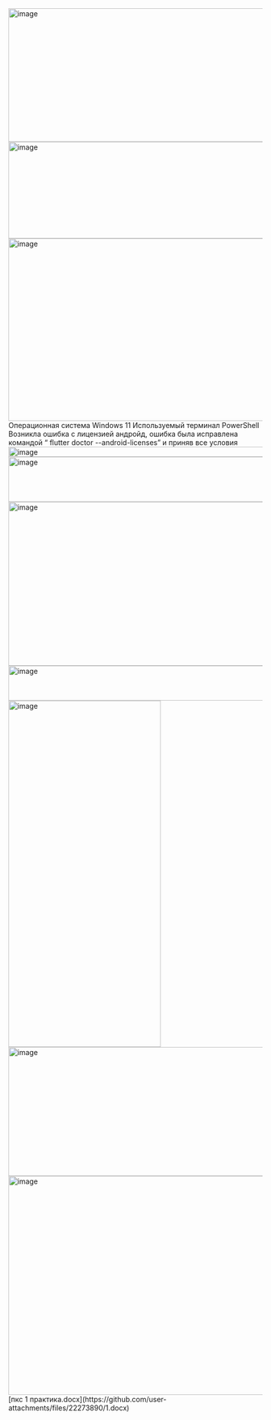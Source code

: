 <img width="974" height="264" alt="image" src="https://github.com/user-attachments/assets/52296b06-e7b4-4306-9d17-752587fbce2e" />
<img width="974" height="191" alt="image" src="https://github.com/user-attachments/assets/9155be20-ae9e-4520-b7da-a3c7366ef0de" />
<img width="974" height="361" alt="image" src="https://github.com/user-attachments/assets/bde710f5-392c-4ca7-9cfe-bd6429a27be5" />
Операционная система Windows 11
Используемый терминал PowerShell
Возникла ошибка с лицензией андройд, ошибка была исправлена командой “ flutter doctor --android-licenses” и приняв все условия 
<img width="974" height="20" alt="image" src="https://github.com/user-attachments/assets/2bcc33a6-d77d-418d-854d-8bb63c95f743" />
<img width="974" height="89" alt="image" src="https://github.com/user-attachments/assets/a42ed7fa-2dc5-4aa4-9e62-7047df5c1738" />
<img width="974" height="324" alt="image" src="https://github.com/user-attachments/assets/9a953fdb-c177-44db-94a6-783b175d2385" />
<img width="974" height="69" alt="image" src="https://github.com/user-attachments/assets/cc487a1d-3c00-4ac1-bb13-83ca57f867f1" />
<img width="302" height="685" alt="image" src="https://github.com/user-attachments/assets/dc8e8dfd-b5cc-4f52-994a-a908bcd78e85" />
<img width="974" height="255" alt="image" src="https://github.com/user-attachments/assets/e74674f3-9090-41cb-85ac-5abd0baba706" />
<img width="974" height="433" alt="image" src="https://github.com/user-attachments/assets/58844817-ff44-48b8-ab36-df38c45fa84a" />
[пкс 1 практика.docx](https://github.com/user-attachments/files/22273890/1.docx)
